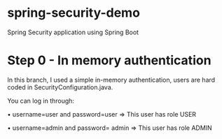 # spring-security-demo
Spring Security application using Spring Boot

# Step 0 - In memory authentication 
In this branch, I used a simple in-memory authentication, users are hard coded in SecurityConfiguration.java. 

You can log in through: 

• username=user and password=user => This user has role USER 

• username=admin and password= admin => This user has role ADMIN


